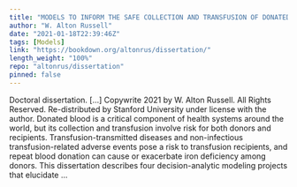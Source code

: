 ```yaml
---
title: "MODELS TO INFORM THE SAFE COLLECTION AND TRANSFUSION OF DONATED BLOOD"
author: "W. Alton Russell"
date: "2021-01-18T22:39:46Z"
tags: [Models]
link: "https://bookdown.org/altonrus/dissertation/"
length_weight: "100%"
repo: "altonrus/dissertation"
pinned: false
---
```


Doctoral dissertation. [...] Copywrite 2021 by W. Alton Russell. All Rights Reserved. Re-distributed by Stanford University under license with the author. Donated blood is a critical component of health systems around the world, but its collection and transfusion involve risk for both donors and recipients. Transfusion-transmitted diseases and non-infectious transfusion-related adverse events pose a risk to transfusion recipients, and repeat blood donation can cause or exacerbate iron deficiency among donors. This dissertation describes four decision-analytic modeling projects that elucidate ...
